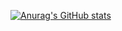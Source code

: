 
[![Anurag's GitHub stats](https://github-readme-stats.vercel.app/api?username=sho12333)](https://github.com/anuraghazra/github-readme-stats)
